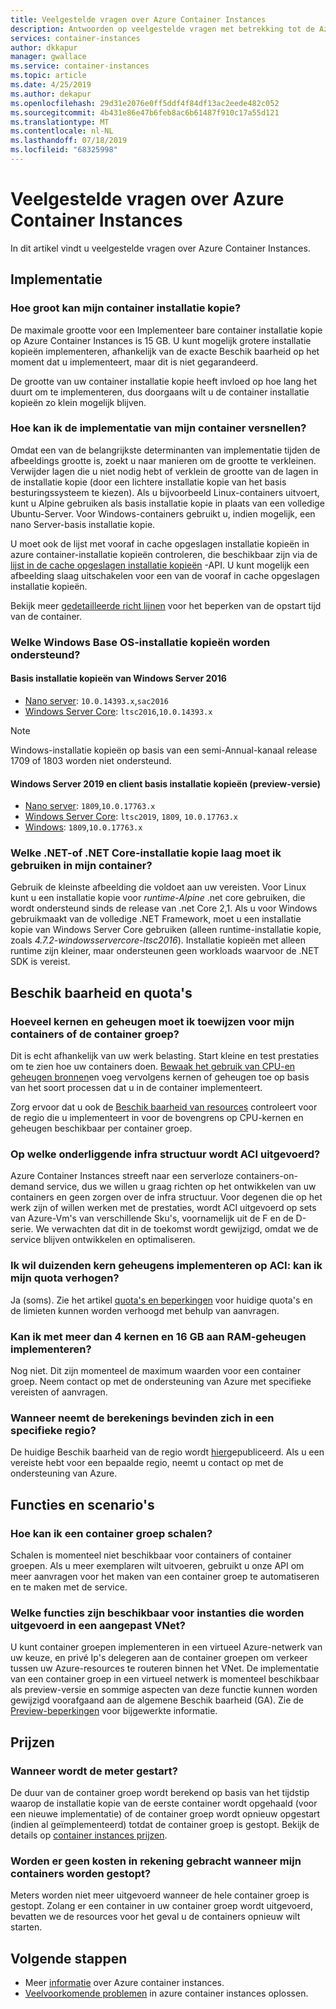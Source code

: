 ```yaml
---
title: Veelgestelde vragen over Azure Container Instances
description: Antwoorden op veelgestelde vragen met betrekking tot de Azure Container Instances-service
services: container-instances
author: dkkapur
manager: gwallace
ms.service: container-instances
ms.topic: article
ms.date: 4/25/2019
ms.author: dekapur
ms.openlocfilehash: 29d31e2076e0ff5ddf4f84df13ac2eede482c052
ms.sourcegitcommit: 4b431e86e47b6feb8ac6b61487f910c17a55d121
ms.translationtype: MT
ms.contentlocale: nl-NL
ms.lasthandoff: 07/18/2019
ms.locfileid: "68325998"
---
```

# <a name="frequently-asked-questions-about-azure-container-instances"></a>Veelgestelde vragen over Azure Container Instances

In dit artikel vindt u veelgestelde vragen over Azure Container Instances.

## <a name="deployment"></a>Implementatie

### <a name="how-large-can-my-container-image-be"></a>Hoe groot kan mijn container installatie kopie?

De maximale grootte voor een Implementeer bare container installatie kopie op Azure Container Instances is 15 GB. U kunt mogelijk grotere installatie kopieën implementeren, afhankelijk van de exacte Beschik baarheid op het moment dat u implementeert, maar dit is niet gegarandeerd.

De grootte van uw container installatie kopie heeft invloed op hoe lang het duurt om te implementeren, dus doorgaans wilt u de container installatie kopieën zo klein mogelijk blijven.

### <a name="how-can-i-speed-up-the-deployment-of-my-container"></a>Hoe kan ik de implementatie van mijn container versnellen?

Omdat een van de belangrijkste determinanten van implementatie tijden de afbeeldings grootte is, zoekt u naar manieren om de grootte te verkleinen. Verwijder lagen die u niet nodig hebt of verklein de grootte van de lagen in de installatie kopie (door een lichtere installatie kopie van het basis besturingssysteem te kiezen). Als u bijvoorbeeld Linux-containers uitvoert, kunt u Alpine gebruiken als basis installatie kopie in plaats van een volledige Ubuntu-Server. Voor Windows-containers gebruikt u, indien mogelijk, een nano Server-basis installatie kopie. 

U moet ook de lijst met vooraf in cache opgeslagen installatie kopieën in azure container-installatie kopieën controleren, die beschikbaar zijn via de [lijst in de cache opgeslagen installatie kopieën](/rest/api/container-instances/listcachedimages) -API. U kunt mogelijk een afbeelding slaag uitschakelen voor een van de vooraf in cache opgeslagen installatie kopieën. 

Bekijk meer [gedetailleerde richt lijnen](container-instances-troubleshooting.md#container-takes-a-long-time-to-start) voor het beperken van de opstart tijd van de container.

### <a name="what-windows-base-os-images-are-supported"></a>Welke Windows Base OS-installatie kopieën worden ondersteund?

#### <a name="windows-server-2016-base-images"></a>Basis installatie kopieën van Windows Server 2016

* [Nano server](https://hub.docker.com/_/microsoft-windows-nanoserver): `10.0.14393.x`,`sac2016`
* [Windows Server Core](https://hub.docker.com/_/microsoft-windows-servercore): `ltsc2016`,`10.0.14393.x`

> [!NOTE]
> Windows-installatie kopieën op basis van een semi-Annual-kanaal release 1709 of 1803 worden niet ondersteund.

#### <a name="windows-server-2019-and-client-base-images-preview"></a>Windows Server 2019 en client basis installatie kopieën (preview-versie)

* [Nano server](https://hub.docker.com/_/microsoft-windows-nanoserver): `1809`,`10.0.17763.x`
* [Windows Server Core](https://hub.docker.com/_/microsoft-windows-servercore): `ltsc2019`, `1809`, `10.0.17763.x`
* [Windows](https://hub.docker.com/_/microsoft-windows): `1809`,`10.0.17763.x` 

### <a name="what-net-or-net-core-image-layer-should-i-use-in-my-container"></a>Welke .NET-of .NET Core-installatie kopie laag moet ik gebruiken in mijn container? 

Gebruik de kleinste afbeelding die voldoet aan uw vereisten. Voor Linux kunt u een installatie kopie voor *runtime-Alpine* .net core gebruiken, die wordt ondersteund sinds de release van .net Core 2,1. Als u voor Windows gebruikmaakt van de volledige .NET Framework, moet u een installatie kopie van Windows Server Core gebruiken (alleen runtime-installatie kopie, zoals *4.7.2-windowsservercore-ltsc2016*). Installatie kopieën met alleen runtime zijn kleiner, maar ondersteunen geen workloads waarvoor de .NET SDK is vereist.

## <a name="availability-and-quotas"></a>Beschik baarheid en quota's

### <a name="how-many-cores-and-memory-should-i-allocate-for-my-containers-or-the-container-group"></a>Hoeveel kernen en geheugen moet ik toewijzen voor mijn containers of de container groep?

Dit is echt afhankelijk van uw werk belasting. Start kleine en test prestaties om te zien hoe uw containers doen. [Bewaak het gebruik van CPU-en geheugen bronnen](container-instances-monitor.md)en voeg vervolgens kernen of geheugen toe op basis van het soort processen dat u in de container implementeert. 

Zorg ervoor dat u ook de [Beschik baarheid van resources](container-instances-region-availability.md#availability---general) controleert voor de regio die u implementeert in voor de bovengrens op CPU-kernen en geheugen beschikbaar per container groep. 

### <a name="what-underlying-infrastructure-does-aci-run-on"></a>Op welke onderliggende infra structuur wordt ACI uitgevoerd?

Azure Container Instances streeft naar een serverloze containers-on-demand service, dus we willen u graag richten op het ontwikkelen van uw containers en geen zorgen over de infra structuur. Voor degenen die op het werk zijn of willen werken met de prestaties, wordt ACI uitgevoerd op sets van Azure-Vm's van verschillende Sku's, voornamelijk uit de F en de D-serie. We verwachten dat dit in de toekomst wordt gewijzigd, omdat we de service blijven ontwikkelen en optimaliseren. 

### <a name="i-want-to-deploy-thousand-of-cores-on-aci---can-i-get-my-quota-increased"></a>Ik wil duizenden kern geheugens implementeren op ACI: kan ik mijn quota verhogen?
 
Ja (soms). Zie het artikel [quota's en beperkingen](container-instances-quotas.md) voor huidige quota's en de limieten kunnen worden verhoogd met behulp van aanvragen.

### <a name="can-i-deploy-with-more-than-4-cores-and-16-gb-of-ram"></a>Kan ik met meer dan 4 kernen en 16 GB aan RAM-geheugen implementeren?

Nog niet. Dit zijn momenteel de maximum waarden voor een container groep. Neem contact op met de ondersteuning van Azure met specifieke vereisten of aanvragen. 

### <a name="when-will-aci-be-in-a-specific-region"></a>Wanneer neemt de berekenings bevinden zich in een specifieke regio?

De huidige Beschik baarheid van de regio wordt [hier](container-instances-region-availability.md#availability---general)gepubliceerd. Als u een vereiste hebt voor een bepaalde regio, neemt u contact op met de ondersteuning van Azure.

## <a name="features-and-scenarios"></a>Functies en scenario's

### <a name="how-do-i-scale-a-container-group"></a>Hoe kan ik een container groep schalen?

Schalen is momenteel niet beschikbaar voor containers of container groepen. Als u meer exemplaren wilt uitvoeren, gebruikt u onze API om meer aanvragen voor het maken van een container groep te automatiseren en te maken met de service. 

### <a name="what-features-are-available-to-instances-running-in-a-custom-vnet"></a>Welke functies zijn beschikbaar voor instanties die worden uitgevoerd in een aangepast VNet?

U kunt container groepen implementeren in een virtueel Azure-netwerk van uw keuze, en privé Ip's delegeren aan de container groepen om verkeer tussen uw Azure-resources te routeren binnen het VNet. De implementatie van een container groep in een virtueel netwerk is momenteel beschikbaar als preview-versie en sommige aspecten van deze functie kunnen worden gewijzigd voorafgaand aan de algemene Beschik baarheid (GA). Zie de [Preview-beperkingen](container-instances-vnet.md#preview-limitations) voor bijgewerkte informatie.

## <a name="pricing"></a>Prijzen

### <a name="when-does-the-meter-start-running"></a>Wanneer wordt de meter gestart?

De duur van de container groep wordt berekend op basis van het tijdstip waarop de installatie kopie van de eerste container wordt opgehaald (voor een nieuwe implementatie) of de container groep wordt opnieuw opgestart (indien al geïmplementeerd) totdat de container groep is gestopt. Bekijk de details op [container instances prijzen](https://azure.microsoft.com/pricing/details/container-instances/).

### <a name="do-i-stop-being-charged-when-my-containers-are-stopped"></a>Worden er geen kosten in rekening gebracht wanneer mijn containers worden gestopt?

Meters worden niet meer uitgevoerd wanneer de hele container groep is gestopt. Zolang er een container in uw container groep wordt uitgevoerd, bevatten we de resources voor het geval u de containers opnieuw wilt starten. 

## <a name="next-steps"></a>Volgende stappen

* Meer [informatie](container-instances-overview.md) over Azure container instances.
* [Veelvoorkomende problemen](container-instances-troubleshooting.md) in azure container instances oplossen.